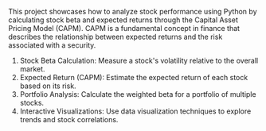 This project showcases how to analyze stock performance using Python by calculating stock beta and expected returns through the Capital Asset Pricing Model (CAPM). CAPM is a fundamental concept in finance that describes the relationship between expected returns and the risk associated with a security.
1. Stock Beta Calculation: Measure a stock's volatility relative to the overall market.
2. Expected Return (CAPM): Estimate the expected return of each stock based on its risk.
3. Portfolio Analysis: Calculate the weighted beta for a portfolio of multiple stocks.
4. Interactive Visualizations: Use data visualization techniques to explore trends and stock correlations.
